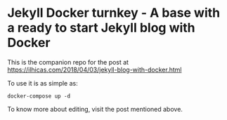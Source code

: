# Jekyll Docker turnkey - A base with a ready to start Jekyll blog with Docker

This is the companion repo for the post at https://ilhicas.com/2018/04/03/jekyll-blog-with-docker.html


To use it is as simple as:

    docker-compose up -d

To know more about editing, visit the post mentioned above.